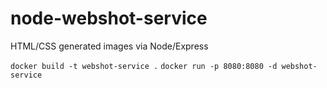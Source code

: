 # node-webshot-service
HTML/CSS generated images via Node/Express

`docker build -t webshot-service .`
`docker run -p 8080:8080 -d webshot-service`
